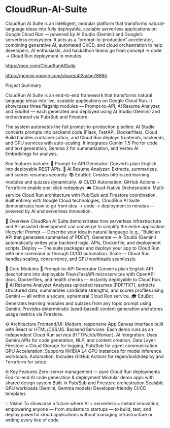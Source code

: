 # CloudRun-AI-Suite
CloudRun AI Suite is an intelligent, modular platform that transforms natural-language ideas into fully deployable, scalable serverless applications on Google Cloud Run — powered by AI Studio (Gemini) and Google’s serverless ecosystem. It acts as a “prompt-to-production” accelerator, combining generative AI, automated CI/CD, and cloud orchestration to help developers, AI enthusiasts, and hackathon teams go from concept → code → Cloud Run deployment in minutes.

https://poe.com/CloudRunAISuite

https://gemini.google.com/share/a02acbe78965

Project Summary 

CloudRun AI Suite is an end-to-end framework that transforms natural language ideas into live, scalable applications on Google Cloud Run. It showcases three flagship modules — Prompt-to-API, AI Resume Analyzer, and EduBot — each generated and deployed using AI Studio (Gemini) and orchestrated via Pub/Sub and Firestore.

The system automates the full prompt-to-production pipeline: AI Studio converts prompts into backend code (Flask, FastAPI, Dockerfiles), Cloud Build handles containerization, and Cloud Run deploys frontends, backends, and GPU services with auto-scaling. It integrates Gemini 1.5 Pro for code and text generation, Gemma 2 for summarization, and Vertex AI Embeddings for analysis.

Key features include:
🧩 Prompt-to-API Generator: Converts plain English into deployable REST APIs.
🧠 AI Resume Analyzer: Extracts, summarizes, and scores resumes securely.
📚 EduBot: Creates bite-sized learning modules and quizzes dynamically.
⚙️ CI/CD Automation: GitHub Actions + Terraform enable one-click redeploys.
☁️ Cloud-Native Orchestration: Multi-service Cloud Run architecture with Pub/Sub and Firestore coordination.
Built entirely with Google Cloud technologies, CloudRun AI Suite demonstrates how to go from idea → code → deployment in minutes — powered by AI and serverless innovation.

🚀 Overview
CloudRun AI Suite demonstrates how serverless infrastructure and AI-assisted development can converge to simplify the entire application lifecycle:
Prompt — Describe your idea in natural language (e.g., “Build an API that generates summaries of PDFs”).
Generate — AI Studio (Gemini) automatically writes your backend logic, APIs, Dockerfile, and deployment scripts.
Deploy — The suite packages and deploys your app to Cloud Run with one command or through CI/CD automation.
Scale — Cloud Run handles scaling, concurrency, and GPU workloads seamlessly.

🧩 Core Modules
🧠 Prompt-to-API Generator
Converts plain English API descriptions into deployable Flask/FastAPI microservices with OpenAPI docs, Dockerfiles, and health checks — instantly deployable to Cloud Run.
📄 AI Resume Analyzer
Analyzes uploaded resumes (PDF/TXT), extracts structured data, summarizes candidate strengths, and scores profiles using Gemini — all within a secure, ephemeral Cloud Run service.
🎓 EduBot
Generates learning modules and quizzes from any topic prompt using Gemini. Provides deterministic (seed-based) content generation and stores usage metrics via Firestore.

⚙️ Architecture
Frontend/UI: Modern, responsive App Canvas interface built with React or HTML/CSS/JS.
Backend Services: Each demo runs as an independent Cloud Run service (HTTP/Job/Worker).
AI Integration: Uses Gemini APIs for code generation, NLP, and content creation.
Data Layer: Firestore + Cloud Storage for logging, Pub/Sub for agent communication.
GPU Acceleration: Supports NVIDIA L4 GPU instances for model inference workloads.
Automation: Includes GitHub Actions for regen/build/deploy and Terraform for setup.

🌐 Key Features
Zero-server management — pure Cloud Run deployments
End-to-end AI code generation & deployment
Modular demo apps with shared design system
Built-in Pub/Sub and Firestore orchestration
Scalable GPU workloads (Gemini, Gemma models)
Developer-friendly CI/CD templates

💡 Vision
To showcase a future where AI + serverless = instant innovation, empowering anyone — from students to startups — to build, test, and deploy powerful cloud applications without managing infrastructure or writing every line of code.
